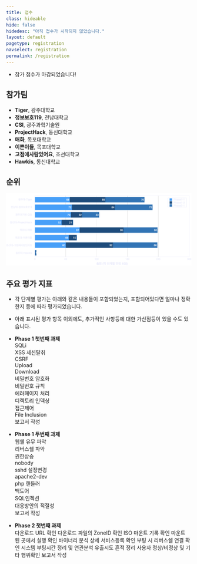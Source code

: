 ```yaml
---
title: 접수
class: hideable
hide: false
hidedesc: "아직 접수가 시작되지 않았습니다."
layout: default
pagetype: registration
navselect: registration
permalink: /registration
---
```



* 참가 접수가 마감되었습니다!

## 참가팀 

* **Tiger**, 광주대학교
* **정보보호119**, 전남대학교
* **CSI**, 광주과학기술원
* **ProjectHack**, 동신대학교
* **매화**, 목포대학교
* **이쁜이들**, 목포대학교
* **고점에사람있어요**, 조선대학교
* **Hawkis**, 동신대학교

## 순위

<p class="oversize"><img src="/assets/img/rank.png"></p>

## 주요 평가 지표
* 각 단계별 평가는 아래와 같은 내용들이 포함되었는지, 포함되어있다면 얼마나 정확한지 등에 따라 평가되었습니다.
* 아래 표시된 평가 항목 이외에도, 추가적인 사항등에 대한 가산점등이 있을 수도 있습니다.

* **Phase 1 첫번째 과제**  
    SQLi  
    XSS 세션탈취   
    CSRF  
    Upload  
    Download  
    비밀번호 암호화  
    비밀번호 규칙  
    에러페이지 처리  
    디렉토리 인덱싱  
    접근제어   
    File Inclusion  
    보고서 작성  

* **Phase 1 두번째 과제**   
    웹쉘 유무 파악  
    리버스쉘 파악  
    권한상승   
    nobody  
    sshd 설정변경  
    apache2-dev  
    php 핸들러  
    백도어  
    SQL인젝션  
    대응방안의 적절성  
    보고서 작성  

* **Phase 2 첫번째 과제**   
    다운로드 URL 확인
    다운로드 파일의 ZoneID 확인
    ISO 마운트 기록 확인
    마운트 된 곳에서 실행 확인
    바이너리 분석 상세
    서비스등록 확인
    부팅 시 리버스쉘 연결 확인
    시스템 부팅시간 정리 및 연관분석
    유출시도 흔적 정리
    사용자 정상/비정상 및 기타 행위확인
    보고서 작성  


<!-- [새 창에서 보기](https://docs.google.com/forms/d/e/1FAIpQLSdlLooDw08T5JQCSOtVcx1sHs9s7_LcxAWxLJB8djLKivjNBQ/viewform?embedded=true){:target="_blank"}  

<embed id="submit-form" src="https://docs.google.com/forms/d/e/1FAIpQLSdlLooDw08T5JQCSOtVcx1sHs9s7_LcxAWxLJB8djLKivjNBQ/viewform?embedded=true" />

<style>
  embed#submit-form {
    display: block;
    margin: auto;
    width: 100%;
    height: 70vh;
    background: #fff;
    border-radius: .5em;
  }
</style> -->
